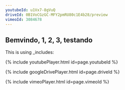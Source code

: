 ```yaml
---
youtubeId: u1Vx7-8gVuQ
driveId: 0B1VoCGzGC-MFY2pmRU80c1E4b28/preview
vimeoId: 3084678
---
```


## Bemvindo, 1, 2, 3, testando

This is using \_includes:

{% include youtubePlayer.html id=page.youtubeId %}

{% include googleDrivePlayer.html id=page.driveId %}

{% include vimeoPlayer.html id=page.vimeoId %}

<script> window.intergramId = "837244102" </script>
<script id="intergram" type="text/javascript" src="https://www.intergram.xyz/js/widget.js"></script>
